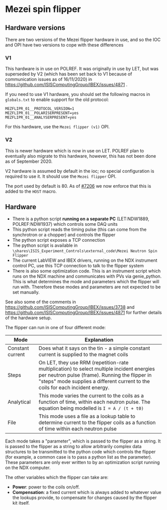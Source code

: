 # Mezei spin flipper

## Hardware versions

There are two versions of the Mezei flipper hardware in use, and so the IOC and OPI have two versions to cope with these differences

### V1

This hardware is in use on POLREF. It was originally in use by LET, but was superseded by V2 (which has been set back to V1 because of communication issues as of 16/11/2020) in https://github.com/ISISComputingGroup/IBEX/issues/4871 .

If you need to use V1 hardware, you should set the following macros in `globals.txt` to enable support for the old protocol:

```
MEZFLIPR_01__PROTOCOL_VERSION=1
MEZFLIPR_01__POLARISERPRESENT=yes
MEZFLIPR_01__ANALYSERPRESENT=yes
```

For this hardware, use the `Mezei flipper (v1)` OPI.

### V2

This is newer hardware which is now in use on LET. POLREF plan to eventually also migrate to this hardware, however, this has not been done as of September 2020.

V2 hardware is assumed by default in the ioc; no special configuration is required to use it. It should use the `Mezei flipper` OPI.

The port used by default is 80. As of [#7206](https://github.com/ISISComputingGroup/IBEX/issues/7206) we now enforce that this is added to the `HOST` macro. 

## Hardware

- There is a python script **running on a separate PC** (LET:NDW1889, POLREF:NDW1937) which controls some DAQ units
- This python script reads the timing pulse (this can come from the synchrotron or a chopper) and controls the flipper
- The python script exposes a TCP connection
- The python script is available in `\shares\ISIS_Experiment_Controls\external_code\Mezei Neutron Spin Flipper`
- The current LabVIEW and IBEX drivers, running on the NDX instrument control PC, use this TCP connection to talk to the flipper system
- There is also some optimization code. This is an instrument script which runs on the NDX machine and communicates with PVs via genie_python. This is what determines the mode and parameters which the flipper will run with. Therefore these modes and parameters are not expected to be set manually.

See also some of the comments in https://github.com/ISISComputingGroup/IBEX/issues/3738 and https://github.com/ISISComputingGroup/IBEX/issues/4871 for further details of the hardware setup.

The flipper can run in one of four different mode:

| Mode | Explanation |
| --- | --- |
| Constant current | Does what it says on the tin - a simple constant current is supplied to the magnet coils |
| Steps | On LET, they use RRM (repetition-rate multiplication) to select multiple incident energies per neutron pulse (frame). Running the flipper in "steps" mode supplies a different current to the coils for each incident energy. |
| Analytical | This mode varies the current to the coils as a function of time, within each neutron pulse. The equation being modelled is `I = A / (t + t0)` |
| File | This mode uses a file as a lookup table to determine current to the flipper coils as a function of time within each neutron pulse |

Each mode takes a "parameter", which is passed to the flipper as a string. It is passed to the flipper as a string to allow arbitrarily complex data structures to be transmitted to the python code which controls the flipper (for example, a common case is to pass a python list as the parameter). These parameters are only ever written to by an optimization script running on the NDX computer.

The other variables which the flipper can take are:
- **Power**: power to the coils on/off.
- **Compensation**: a fixed current which is always added to whatever value the lookups provide, to compensate for changes caused by the flipper kit itself.